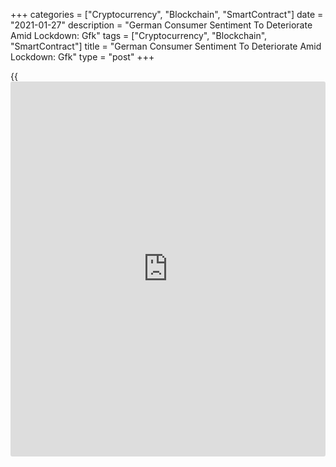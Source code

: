 +++
categories = ["Cryptocurrency", "Blockchain", "SmartContract"]
date = "2021-01-27"
description = "German Consumer Sentiment To Deteriorate Amid Lockdown: Gfk"
tags = ["Cryptocurrency", "Blockchain", "SmartContract"]
title = "German Consumer Sentiment To Deteriorate Amid Lockdown: Gfk"
type = "post"
+++

{{<iframe id="large-banner" src="https://www.bounty.group/#slide=16.0" width="100%" height="600" scrolling="no" style="border: 0px solid rgb(216, 221, 230); border-radius: 3px;">}}

German consumer confidence is set to deteriorate in February under the
strict lockdown restrictions, survey results from the market research
group GfK showed on Wednesday.

The forward-looking consumer sentiment index dropped 8.1 points to -15.6
in February from -7.5 in January. The expected reading was -7.9.

"The closure of the restaurant trade and large portions of the retail
sector in mid-December 2020 has had a similarly damaging effect on
consumer spending as that of the first lockdown last spring," Rolf
Bürkl, consumer expert at GfK, said.

The recent decision to extend the strict lockdown measures dashed hopes
of a speedy recovery for consumer sentiment, the research group noted.

Propensity to buy fell sharply, while economic and income expectations
logged moderate declines in January.

The economic expectations index fell only 3.1 points to 1.3 in January.
The stable trend partly reflects the stability of the labor market in
the light of the deep recession, and also to the fact that the
manufacturing sector, a substantial part of the German [economy][1], has
remained unaffected by closures.

The income expectations declined 6.5 points to -2.9. This was the fourth
such fall for the fourth consecutive month.

The market research group noted that the extension of the lockdown to
mid-February has also made it more likely that the industries affected
will be hit by a wave of bankruptcies. This was fueling fears of job
losses among employees, which in turn is affecting income expectations.

The propensity to buy index plunged 36.6 points from the previous month
to zero in January.

The survey was conducted between January 7 and 18. The results are
extracted from the "GfK Consumer Climate MAXX" study and are based on
around 2,000 consumer interviews per month conducted on behalf of the
European Commission.

For comments and feedback [contact](https://www.playgroundfx.com/contact/): editorial@rtt[news](https://www.letsplayfx.com/blog/forex-news-website/).com

[Economic News][1]

 **What parts of the world are seeing the best (and worst) economic
performances lately? Click[here][2] to check out our [Econ Scorecard][2]
and find out! See up-to-the-moment [ranking](https://www.playgroundfx.com/blog/crypto-exchange-ranking/)s for the best and worst
performers in [GDP][3], [unemployment rate][4], [inflation][5] and much
more.**

   1. www.rtt[news](https://www.letsplayfx.com/blog/forex-news-website/).com/Content/EconomicNews.aspx
   2. www.rtt[news](https://www.letsplayfx.com/blog/forex-news-website/).com/economic-scorecard/world-rank/unemployment-rate/highest-performance.aspx
   3. www.rtt[news](https://www.letsplayfx.com/blog/forex-news-website/).com/economic-scorecard/world-rank/GDP/highest-performance.aspx
   4. www.rtt[news](https://www.letsplayfx.com/blog/forex-news-website/).com/economic-scorecard/world-rank/unemployment-rate/lowest-performance.aspx
   5. www.rtt[news](https://www.letsplayfx.com/blog/forex-news-website/).com/economic-scorecard/world-rank/CPI/highest-performance.aspx